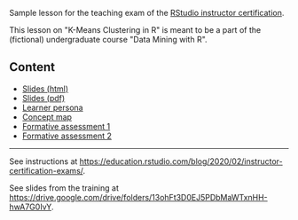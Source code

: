 Sample lesson for the teaching exam of the [RStudio instructor certification](https://education.rstudio.com/trainers/).

This lesson on "K-Means Clustering in R" is meant to be a part of the (fictional) undergraduate course "Data Mining with R". 

## Content

* [Slides (html)](https://unmnn.github.io/sample-lesson-kmeans/slides-kmeans.html)
* [Slides (pdf)](slides-kmeans.pdf)
* [Learner persona](https://unmnn.github.io/sample-lesson-kmeans/slides-kmeans.html#learner-persona)
* [Concept map](https://unmnn.github.io/sample-lesson-kmeans/slides-kmeans.html#concept-map)
* [Formative assessment 1](https://unmnn.github.io/sample-lesson-kmeans/slides-kmeans.html#formative-assessment-1)
* [Formative assessment 2](https://unmnn.github.io/sample-lesson-kmeans/slides-kmeans.html#formative-assessment-2)

---

See instructions at <https://education.rstudio.com/blog/2020/02/instructor-certification-exams/>.

See slides from the training at <https://drive.google.com/drive/folders/13ohFt3D0EJ5PDbMaWTxnHH-hwA7G0IvY>.
